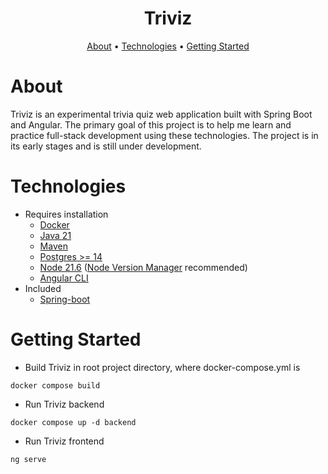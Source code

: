 <h1 align="center">Triviz</h1>

<p align="center">
  <a href="#about">About</a> •
  <a href="#technologies">Technologies</a> •
  <a href="#getting-started">Getting Started</a>
</p>

# About

Triviz is an experimental trivia quiz web application built with Spring Boot and Angular. The primary goal of this project is to help me learn and practice full-stack development using these technologies. The project is in its early stages and is still under development.

# Technologies

* Requires installation
  * [Docker](https://www.docker.com/)
  * [Java 21](https://openjdk.org/projects/jdk/21/)
  * [Maven](https://maven.apache.org/download.cgi)
  * [Postgres >= 14](https://www.postgresql.org/)
  * [Node 21.6](https://nodejs.org/en/) ([Node Version Manager](https://github.com/nvm-sh/nvm) recommended)
  * [Angular CLI](https://angular.dev/tools/cli)
* Included
  * [Spring-boot](https://spring.io/)

# Getting Started

* Build Triviz in root project directory, where docker-compose.yml is
```
docker compose build
```
* Run Triviz backend
```
docker compose up -d backend
```
* Run Triviz frontend
```
ng serve
```